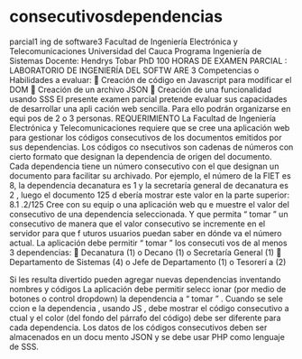 # consecutivosdependencias
parcial1 ing de software3
Facultad de Ingeniería Electrónica y Telecomunicaciones 
Universidad del Cauca
Programa Ingeniería de Sistemas
Docente: Hendrys Tobar PhD
100 HORAS DE
EXAMEN 
PARCIAL
:
LABORATORIO DE 
INGENIERÍA DEL SOFTW
ARE 3
Competencias o Habilidades a evaluar:

Creación de código en Javascript para modificar el DOM

Creación de un archivo 
JSON

Creación de una funcionalidad 
usando SSS
El presente 
examen parcial pretende evaluar sus capacidades de desarrollar una apli
cación web 
sencilla. Para ello podrán organizarse en equi
pos de 2 o 3 personas. 
REQUERIMIENTO
La 
Facultad de Ingeniería Electrónica y Telecomunicaciones requiere que se cree una aplicación 
web para gestionar los 
códigos
consecutivos de los documentos emitidos por sus dependencias.
Los códigos co
nsecutivos son cadenas de 
números
con cierto formato que
designan la 
dependencia de origen del documento. Cada dependencia tiene un número consecutivo con el 
que designan un documento para facilitar su archivado.
Por 
ejemplo, el número de la FIET es 8, la dependencia decanatura es 1
y la secretaría general de 
decanatura es 2
, luego el documento 125 d
ebería mostrar este valor en la parte superior:
8.1
.2/125
Cree con su equip
o una aplicación web qu
e muestre el valor del consecutivo de una dependencia 
seleccionada. 
Y
que permita 
“
tomar
”
un consecutivo de manera que el valor consecutivo se 
incremente en el servidor para que f
uturos usuarios puedan saber en dónde va el número actual.
La aplicación debe permitir 
“
tomar
”
los consecuti
vos de al 
menos 3 dependencias:

Decanatura
(1)
o
Decano
(1)
o
Secretaría 
General
(1)

Departamento de Sistemas (4)
o
Jefe de Departamento
(1)
o
Tesorerí
a (2)

Si les resulta divertido pueden agregar nuevas dependencias inventando nombres y códigos
La aplicación debe permitir 
selecc
ionar (por medio de botones o control dropdown) la 
dependencia a 
“
tomar
”
. Cuando se sele
ccion
e la dependencia
, usando JS
, debe mostrar el código 
consecutivo a
ctual y el color
(del fondo del párrafo del código)
debe ser diferente para cada 
dependencia.
Los datos de 
los códigos consecutivos
deben ser almacenados en un docu
mento JSON y se debe 
usar PHP como lenguaje de SSS.
